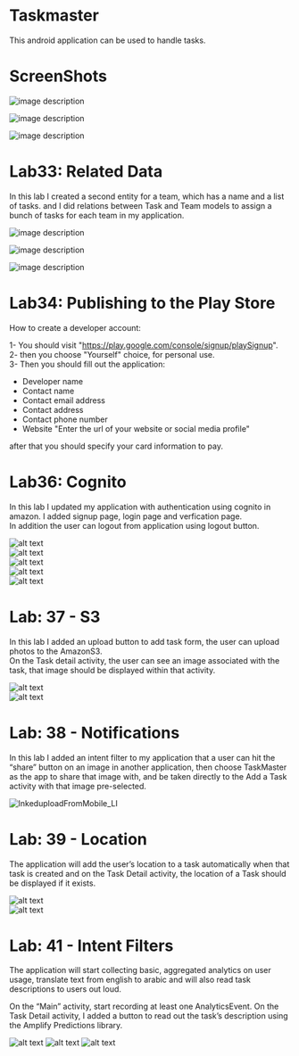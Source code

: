 # Taskmaster  
This android application can be used to handle tasks.  

# ScreenShots


![image description](ScreenShots/mainView.png)  

![image description](ScreenShots/addTaskView.png)  

![image description](ScreenShots/AllTaskView.png)  

# Lab33: Related Data  

In this lab I created a second entity for a team, which has a name and a list of tasks. and I did relations between Task and Team models to assign a bunch of tasks for each team in my application.  

![image description](ScreenShots/Team1.png)  

![image description](ScreenShots/Team2.png)  

![image description](ScreenShots/Team3.png)  

# Lab34: Publishing to the Play Store  

How to create a developer account: 

1- You should visit "https://play.google.com/console/signup/playSignup".  
2- then you choose "Yourself" choice, for personal use.  
3- Then you should fill out the application:  

- Developer name
- Contact name
- Contact email address
- Contact address
- Contact phone number
- Website "Enter the url of your website or social media profile"

after that you should specify your card information to pay.

# Lab36: Cognito  

In this lab I updated my application with authentication using cognito in amazon. I added signup page, login page and verfication page.  
In addition the user can logout from application using logout button.  

![alt text](ScreenShots/sign_up_page.png)  
![alt text](ScreenShots/login_page.png)  
![alt text](ScreenShots/verfication_page.png)  
![alt text](ScreenShots/logout_settings.png)  
![alt text](ScreenShots/Inkedmain_username_LI.jpg) 


# Lab: 37 - S3  

In this lab I added an upload button to add task form, the user can upload photos to the AmazonS3.  
On the Task detail activity, the user can see an image associated with the task, that image should be displayed within that activity.  

![alt text](ScreenShots/form_add_task.png)  
![alt text](ScreenShots/taskdetailsInfo.png)  

# Lab: 38 - Notifications 

In this lab I added an intent filter to my application that a user can hit the “share” button on an image in another application, then choose TaskMaster as the app to share that image with, and be taken directly to the Add a Task activity with that image pre-selected. 

![InkeduploadFromMobile_LI](https://user-images.githubusercontent.com/97670198/172723153-ffe7c134-5eb4-4bb1-990e-d40ad47ef627.jpg)

# Lab: 39 - Location

The application will add the user’s location to a task automatically when that task is created and on the Task Detail activity,
the location of a Task should be displayed if it exists.

![alt text](ScreenShots/permissions.png)  
![alt text](ScreenShots/locations.png)

# Lab: 41 - Intent Filters

The application will start collecting basic, aggregated analytics on user usage, translate text from english to arabic and will also
read task descriptions to users out loud.

On the “Main” activity, start recording at least one AnalyticsEvent.
On the Task Detail activity, I added a button to read out the task’s description using the Amplify Predictions library.




![alt text](ScreenShots/analytic.png)
![alt text](ScreenShots/read_btn.png)
![alt text](ScreenShots/translate.png)
